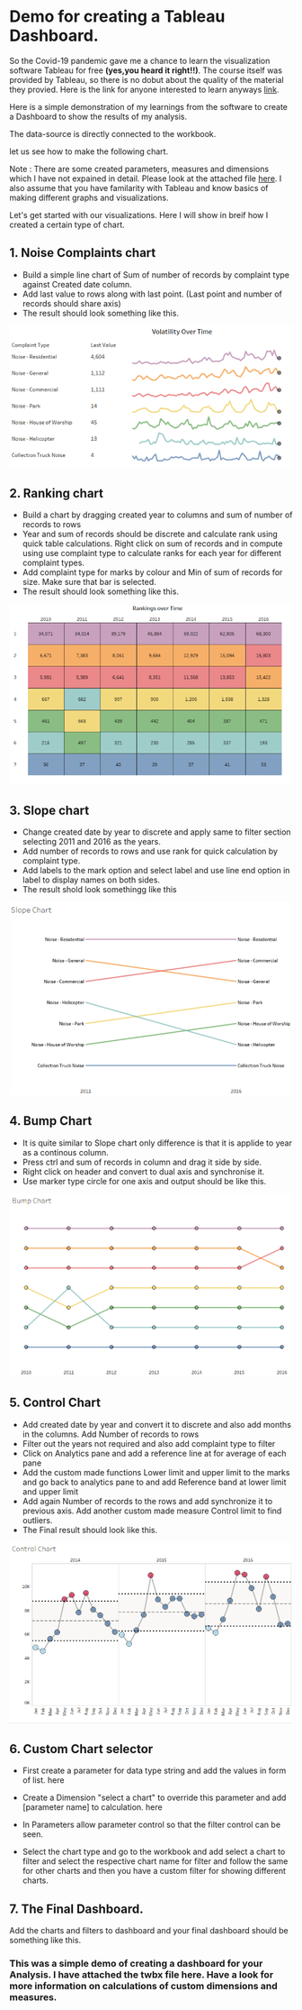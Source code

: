 # Demo for creating a Tableau Dashboard.

So the Covid-19 pandemic gave me a chance to learn the visualization software Tableau for free **(yes,you heard it right!!)**. The course itself was provided by Tableau, so there is no dobut about the quality of the material they provied. Here is the link for anyone interested to learn anyways [link](https://www.tableau.com/learn/training/elearning).

Here is a simple demonstration of my learnings from the software to create a Dashboard to show the results of my analysis.

The data-source is directly connected to the workbook.

let us see how to make the following chart.

Note : There are some created parameters, measures and dimensions which I have not expained in detail. Please look at the attached file [here](./workbook/Swap-Sheets-and-Work-with-Dashboard-Layout_Starter_10.4.twbx). I also assume that you have familarity with Tableau and know basics of making different graphs and visualizations.

Let's get started with our visualizations. Here I will show in breif how I created a certain type of chart.

## 1. Noise Complaints chart
- Build a simple line chart of Sum of number of records by complaint type against Created date column.
- Add last value to rows along with last point. (Last point and number of records should share axis)
- The result should look something like this.

![alt text]( https://github.com/95bhargav/Tableau/blob/master/images/Noise%20Complaints%20Line%20Graph.png "Noise Complaint Chart")

## 2. Ranking chart
- Build a chart by dragging created year to columns and sum of number of records to rows
- Year and sum of records should be discrete and calculate rank using quick table calculations. Right click on sum of records and in compute using use complaint type to calculate ranks for each year for different complaint types.
- Add complaint type for marks by colour and Min of sum of records for size. Make sure that bar is selected.
- The result should look something like this.

![alt text]( https://github.com/95bhargav/Tableau/blob/master/images/Ranking%20over%20time%20box.png "Ranking over Time")

## 3. Slope chart 
- Change created date by year to discrete and  apply same to filter section selecting 2011 and 2016 as the years.
- Add number of records to rows and use rank for quick calculation by complaint type.
- Add labels to the mark option and select label and use line end option in label to display names on both sides.
-  The result shold look somethingg like this

![alt text]( https://github.com/95bhargav/Tableau/blob/master/images/Slope%20Chart.png "Slope Chart")

## 4. Bump Chart
- It is quite similar to Slope chart only difference is that it is applide to year as a continous column.
- Press ctrl and sum of records in column and drag it side by side. 
- Right click on header and convert to dual axis and synchronise it.
- Use marker type circle for one axis and output should be like this.

![alt text]( https://github.com/95bhargav/Tableau/blob/master/images/Bump%20Chart.png "Bump Chart")

## 5. Control Chart
- Add created date by year and convert it to discrete and also add months in the columns. Add Number of records to rows
- Filter out the years not required and also add complaint type to filter
- Click on Analytics pane and add a reference line at for average of each pane
- Add the custom made functions Lower limit and upper limit to the marks and go back to analytics pane to and add Reference band at lower limit and upper limit
- Add again Number of records to the rows and add synchronize it to previous axis. Add another custom made measure Control limit to find outliers.
- The Final result should look like this.

![alt text]( https://github.com/95bhargav/Tableau/blob/master/images/Control%20Chart.png "Control Chart")

## 6. Custom Chart selector
- First create a parameter for data type string and add the values in form of list.
here

- Create a Dimension "select a chart" to override this parameter and add [parameter name] to calculation.
here

- In Parameters allow parameter control so that the filter control can be seen.

- Select the chart type and go to the workbook and add select a chart to filter and select the respective chart name for filter and follow the same for other charts and then you have a custom filter for showing different charts.

## 7. The Final Dashboard.
Add the charts and filters to dashboard and your final dashboard should be something like this.




### This was a simple demo of creating a dashboard for your Analysis. I have attached the twbx file here. Have a look for more information on calculations of custom dimensions and measures.


